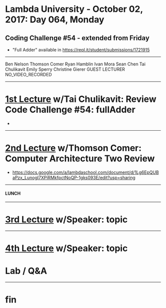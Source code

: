 # Lambda University - October 02, 2017: Day 064, Monday
## Coding Challenge #54 - extended from Friday
- "Full Adder" available in https://repl.it/student/submissions/1721915
***
Ben Nelson
Thomson Comer
Ryan Hamblin
Ivan Mora
Sean Chen
Tai Chulikavit
Emily Sperry
Christine Gierer
GUEST LECTURER
NO_VIDEO_RECORDED
***
# [1st Lecture](VIDEO_RECORDED_NOT_POSTED) w/Tai Chulikavit: Review Code Challenge #54: fullAdder
-

***
# [2nd Lecture](VIDEO_RECORDED_NOT_POSTED) w/Thomson Comer: Computer Architecture Two Review
- https://docs.google.com/a/lambdaschool.com/document/d/1Lg6EpQUBaPzx_LunogI7XPiRMkfpctNoQP-1gks093E/edit?usp=sharing

***
#### LUNCH
***
# [3rd Lecture](VIDEO_RECORDED_NOT_POSTED) w/Speaker: topic
***
# [4th Lecture](VIDEO_RECORDED_NOT_POSTED) w/Speaker: topic
# Lab / Q&A
***
# fin
